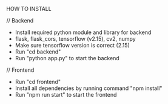 HOW TO INSTALL

// Backend
- Install required python module and library for backend
- flask, flask_cors, tensorflow (v2.15), cv2, numpy
- Make sure tensorflow version is correct (2.15)
- Run "cd backend"
- Run "python app.py" to start the backend

// Frontend
- Run "cd frontend"
- Install all dependencies by running command "npm install"
- Run "npm run start" to start the frontend
